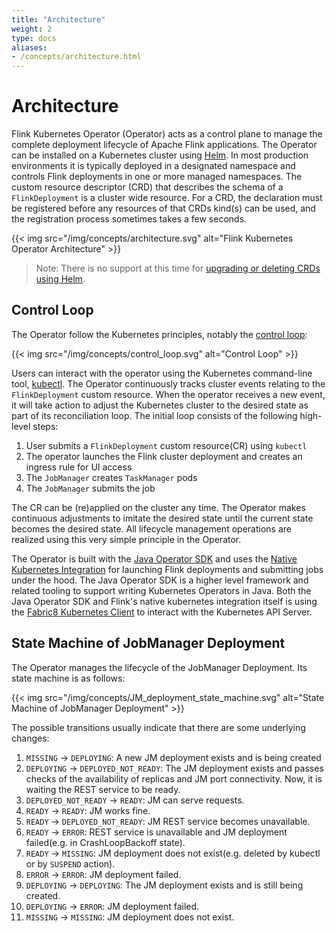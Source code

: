 ```yaml
---
title: "Architecture"
weight: 2
type: docs
aliases:
- /concepts/architecture.html
---
```

<!--
Licensed to the Apache Software Foundation (ASF) under one
or more contributor license agreements.  See the NOTICE file
distributed with this work for additional information
regarding copyright ownership.  The ASF licenses this file
to you under the Apache License, Version 2.0 (the
"License"); you may not use this file except in compliance
with the License.  You may obtain a copy of the License at

  http://www.apache.org/licenses/LICENSE-2.0

Unless required by applicable law or agreed to in writing,
software distributed under the License is distributed on an
"AS IS" BASIS, WITHOUT WARRANTIES OR CONDITIONS OF ANY
KIND, either express or implied.  See the License for the
specific language governing permissions and limitations
under the License.
-->

# Architecture
Flink Kubernetes Operator (Operator) acts as a control plane to manage the complete deployment lifecycle of Apache Flink applications. The Operator can be installed on a Kubernetes cluster using [Helm](https://helm.sh). In most production environments it is typically deployed in a designated namespace and controls Flink deployments in one or more managed namespaces. The custom resource descriptor (CRD) that describes the schema of a `FlinkDeployment` is a cluster wide resource. For a CRD, the declaration must be registered before any resources of that CRDs kind(s) can be used, and the registration process sometimes takes a few seconds.  

{{< img src="/img/concepts/architecture.svg" alt="Flink Kubernetes Operator Architecture" >}}
> Note: There is no support at this time for [upgrading or deleting CRDs using Helm](https://helm.sh/docs/chart_best_practices/custom_resource_definitions/).

## Control Loop
The Operator follow the Kubernetes principles, notably the [control loop](https://kubernetes.io/docs/concepts/architecture/controller/):

{{< img src="/img/concepts/control_loop.svg" alt="Control Loop" >}}

Users can interact with the operator using the Kubernetes command-line tool, [kubectl](https://kubernetes.io/docs/tasks/tools/). The Operator continuously tracks cluster events relating to the `FlinkDeployment` custom resource. When the operator receives a new event, it will take action to adjust the Kubernetes cluster to the desired state as part of its reconciliation loop. The initial loop consists of the following high-level steps:
1. User submits a `FlinkDeployment` custom resource(CR) using `kubectl`
2. The operator launches the Flink cluster deployment and creates an ingress rule for UI access
3. The `JobManager` creates `TaskManager` pods
4. The `JobManager` submits the job

The CR can be (re)applied on the cluster any time. The Operator makes continuous adjustments to imitate the desired state until the current state becomes the desired state. All lifecycle management operations are realized using this very simple principle in the Operator.

The Operator is built with the [Java Operator SDK](https://github.com/java-operator-sdk/java-operator-sdk) and uses the [Native Kubernetes Integration](https://nightlies.apache.org/flink/flink-docs-master/docs/deployment/resource-providers/native_kubernetes/) for launching Flink deployments and submitting jobs under the hood. The Java Operator SDK is a higher level framework and related tooling to support writing Kubernetes Operators in Java. Both the Java Operator SDK and Flink's native kubernetes integration itself is using the [Fabric8 Kubernetes Client](https://github.com/fabric8io/kubernetes-client) to interact with the Kubernetes API Server.

## State Machine of JobManager Deployment
The Operator manages the lifecycle of the JobManager Deployment. Its state machine is as follows:

{{< img src="/img/concepts/JM_deployment_state_machine.svg" alt="State Machine of JobManager Deployment" >}}

The possible transitions usually indicate that there are some underlying changes:

1. `MISSING` -> `DEPLOYING`: A new JM deployment exists and is being created
2. `DEPLOYING` -> `DEPLOYED_NOT_READY`: The JM deployment exists and passes checks of the availability of replicas and JM port connectivity. Now, it is waiting the REST service to be ready.
3. `DEPLOYED_NOT_READY` -> `READY`: JM can serve requests.
4. `READY` -> `READY`: JM works fine.
5. `READY` -> `DEPLOYED_NOT_READY`: JM REST service becomes unavailable.
6. `READY` -> `ERROR`: REST service is unavailable and JM deployment failed(e.g. in CrashLoopBackoff state).
7. `READY` -> `MISSING`: JM deployment does not exist(e.g. deleted by kubectl or by `SUSPEND` action).
8. `ERROR` -> `ERROR`: JM deployment failed.
9. `DEPLOYING` -> `DEPLOYING`: The JM deployment exists and is still being created.
10. `DEPLOYING` -> `ERROR`: JM deployment failed.
11. `MISSING` -> `MISSING`: JM deployment does not exist.





 








